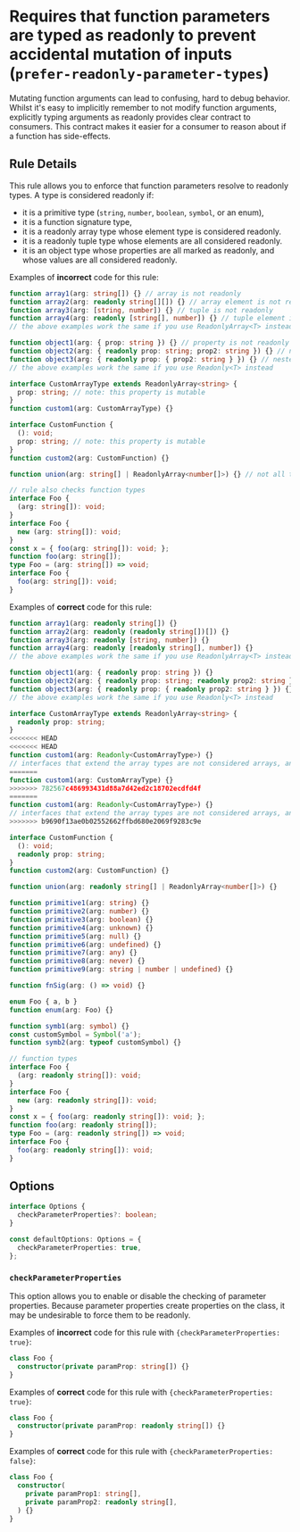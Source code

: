 # Requires that function parameters are typed as readonly to prevent accidental mutation of inputs (`prefer-readonly-parameter-types`)

Mutating function arguments can lead to confusing, hard to debug behavior.
Whilst it's easy to implicitly remember to not modify function arguments, explicitly typing arguments as readonly provides clear contract to consumers.
This contract makes it easier for a consumer to reason about if a function has side-effects.

## Rule Details

This rule allows you to enforce that function parameters resolve to readonly types.
A type is considered readonly if:

- it is a primitive type (`string`, `number`, `boolean`, `symbol`, or an enum),
- it is a function signature type,
- it is a readonly array type whose element type is considered readonly.
- it is a readonly tuple type whose elements are all considered readonly.
- it is an object type whose properties are all marked as readonly, and whose values are all considered readonly.

Examples of **incorrect** code for this rule:

```ts
function array1(arg: string[]) {} // array is not readonly
function array2(arg: readonly string[][]) {} // array element is not readonly
function array3(arg: [string, number]) {} // tuple is not readonly
function array4(arg: readonly [string[], number]) {} // tuple element is not readonly
// the above examples work the same if you use ReadonlyArray<T> instead

function object1(arg: { prop: string }) {} // property is not readonly
function object2(arg: { readonly prop: string; prop2: string }) {} // not all properties are readonly
function object3(arg: { readonly prop: { prop2: string } }) {} // nested property is not readonly
// the above examples work the same if you use Readonly<T> instead

interface CustomArrayType extends ReadonlyArray<string> {
  prop: string; // note: this property is mutable
}
function custom1(arg: CustomArrayType) {}

interface CustomFunction {
  (): void;
  prop: string; // note: this property is mutable
}
function custom2(arg: CustomFunction) {}

function union(arg: string[] | ReadonlyArray<number[]>) {} // not all types are readonly

// rule also checks function types
interface Foo {
  (arg: string[]): void;
}
interface Foo {
  new (arg: string[]): void;
}
const x = { foo(arg: string[]): void; };
function foo(arg: string[]);
type Foo = (arg: string[]) => void;
interface Foo {
  foo(arg: string[]): void;
}
```

Examples of **correct** code for this rule:

```ts
function array1(arg: readonly string[]) {}
function array2(arg: readonly (readonly string[])[]) {}
function array3(arg: readonly [string, number]) {}
function array4(arg: readonly [readonly string[], number]) {}
// the above examples work the same if you use ReadonlyArray<T> instead

function object1(arg: { readonly prop: string }) {}
function object2(arg: { readonly prop: string; readonly prop2: string }) {}
function object3(arg: { readonly prop: { readonly prop2: string } }) {}
// the above examples work the same if you use Readonly<T> instead

interface CustomArrayType extends ReadonlyArray<string> {
  readonly prop: string;
}
<<<<<<< HEAD
<<<<<<< HEAD
function custom1(arg: Readonly<CustomArrayType>) {}
// interfaces that extend the array types are not considered arrays, and thus must be made readonly.
=======
function custom1(arg: CustomArrayType) {}
>>>>>>> 782567c486993431d88a7d42ed2c18702ecdfd4f
=======
function custom1(arg: Readonly<CustomArrayType>) {}
// interfaces that extend the array types are not considered arrays, and thus must be made readonly.
>>>>>>> b9690f13ae0b02552662ffbd680e2069f9283c9e

interface CustomFunction {
  (): void;
  readonly prop: string;
}
function custom2(arg: CustomFunction) {}

function union(arg: readonly string[] | ReadonlyArray<number[]>) {}

function primitive1(arg: string) {}
function primitive2(arg: number) {}
function primitive3(arg: boolean) {}
function primitive4(arg: unknown) {}
function primitive5(arg: null) {}
function primitive6(arg: undefined) {}
function primitive7(arg: any) {}
function primitive8(arg: never) {}
function primitive9(arg: string | number | undefined) {}

function fnSig(arg: () => void) {}

enum Foo { a, b }
function enum(arg: Foo) {}

function symb1(arg: symbol) {}
const customSymbol = Symbol('a');
function symb2(arg: typeof customSymbol) {}

// function types
interface Foo {
  (arg: readonly string[]): void;
}
interface Foo {
  new (arg: readonly string[]): void;
}
const x = { foo(arg: readonly string[]): void; };
function foo(arg: readonly string[]);
type Foo = (arg: readonly string[]) => void;
interface Foo {
  foo(arg: readonly string[]): void;
}
```

## Options

```ts
interface Options {
  checkParameterProperties?: boolean;
}

const defaultOptions: Options = {
  checkParameterProperties: true,
};
```

### `checkParameterProperties`

This option allows you to enable or disable the checking of parameter properties.
Because parameter properties create properties on the class, it may be undesirable to force them to be readonly.

Examples of **incorrect** code for this rule with `{checkParameterProperties: true}`:

```ts
class Foo {
  constructor(private paramProp: string[]) {}
}
```

Examples of **correct** code for this rule with `{checkParameterProperties: true}`:

```ts
class Foo {
  constructor(private paramProp: readonly string[]) {}
}
```

Examples of **correct** code for this rule with `{checkParameterProperties: false}`:

```ts
class Foo {
  constructor(
    private paramProp1: string[],
    private paramProp2: readonly string[],
  ) {}
}
```
